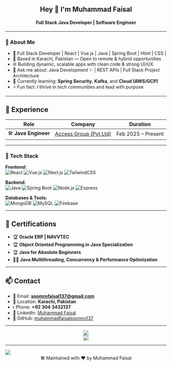<h2 align="center">Hey 👋 I'm Muhammad Faisal</h2>  
<h4 align="center">Full Stack Java Developer | Software Engineer </h4>

---

### 🧠 About Me

- 💼 Full Stack Developer | React |  Vue.js  | Java | Spring Boot | Html | CSS | 
- 📍 Based in Karachi, Pakistan — Open to remote & hybrid opportunities
- 🌐 Building dynamic, scalable apps with clean code & strong UI/UX
- 💬 Ask me about: Java Development ✨ | REST APIs | Full Stack Project Architecture
- 🚀 Currently learning: **Spring Security**, **Kafka**, and **Cloud (AWS/GCP)**  
- ⚡ Fun fact: I thrive in tech communities and lead with purpose

---

## 💼 Experience

| Role | Company | Duration |
|------|---------|----------|
| 🛠 **Java Engineer** | [Access Group (Pvt Ltd)](https://access.net.pk/) | Feb 2025 – Present |

---

### 🚀 Tech Stack

**Frontend:**  
![React](https://img.shields.io/badge/React-20232A?style=flat&logo=react&logoColor=61DAFB)
![Vue.js](https://img.shields.io/badge/Vue.js-35495E?style=flat&logo=vue.js&logoColor=4FC08D)
![Next.js](https://img.shields.io/badge/Next.js-000?style=flat&logo=next.js&logoColor=white)
![TailwindCSS](https://img.shields.io/badge/TailwindCSS-38B2AC?style=flat&logo=tailwind-css&logoColor=white)

**Backend:**  
![Java](https://img.shields.io/badge/Java-ED8B00?style=flat&logo=java&logoColor=white)
![Spring Boot](https://img.shields.io/badge/Spring_Boot-6DB33F?style=flat&logo=spring-boot&logoColor=white)
![Node.js](https://img.shields.io/badge/Node.js-339933?style=flat&logo=nodedotjs&logoColor=white)
![Express](https://img.shields.io/badge/Express.js-404D59?style=flat&logo=express&logoColor=white)

**Databases & Tools:**  
![MongoDB](https://img.shields.io/badge/MongoDB-4EA94B?style=flat&logo=mongodb&logoColor=white)
![MySQL](https://img.shields.io/badge/MySQL-005C84?style=flat&logo=mysql&logoColor=white)
![Firebase](https://img.shields.io/badge/Firebase-FFCA28?style=flat&logo=firebase&logoColor=black)

---

## 📜 Certifications

- 🏆 **Oracle ERP | NAVVTEC** 
- 🏆 **Object Oriented Programming in Java Specialization**
- 🏆 **Java for Absolute Beginners**
- 👩‍💻 **Java Multithreading, Concurrency & Performance Optimization**

---

## 📫 Contact

<div align="left">

- 📧 Email: **soomrofaisal137@gmail.com**  
- 📍 Location: **Karachi, Pakistan**  
- 📞 Phone: **+92 304 3432137**  
- 🧾 LinkedIn: [Muhammad Faisal](https://www.linkedin.com/in/muhammad-faisal-98098a229/)  
- 🐙 GitHub: [muhammadfaisalsoomro137](https://github.com/muhammadfaisalsoomro137)  

</div>

---

<div align="center">
  <img src="https://github-readme-stats.vercel.app/api?username=muhammadfaisalsoomro137&show_icons=true&count_private=true&hide_border=true" />
  <br/>
  <img src="https://komarev.com/ghpvc/?username=muhammadfaisalsoomro137&&style=flat-square" />
</div>


---
<img src="https://github-readme-activity-graph.vercel.app/graph?username=muhammadfaisalsoomro137&theme=github-compact" />



<div align="center">
  🛠️ Maintained with ❤️ by Muhammad Faisal
</div>
